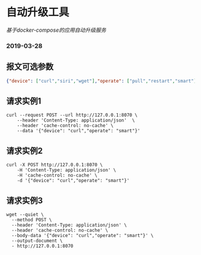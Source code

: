 # 自动升级工具
*基于docker-compose的应用自动升级服务*

### 2019-03-28

## 报文可选参数
```json
{"device": ["curl","siri","wget"],"operate": ["pull","restart","smart"]}
```

## 请求实例1
```shell
curl --request POST --url http://127.0.0.1:8070 \
    --header 'Content-Type: application/json'  \
    --header 'cache-control: no-cache' \
    --data '{"device": "curl","operate": "smart"}'
```

## 请求实例2
```shell
curl -X POST http://127.0.0.1:8070 \
    -H 'Content-Type: application/json' \
    -H 'cache-control: no-cache' \
    -d '{"device": "curl","operate": "smart"}'
```

## 请求实例3
```shell
wget --quiet \
  --method POST \
  --header 'Content-Type: application/json' \
  --header 'cache-control: no-cache' \
  --body-data '{"device": "curl","operate": "smart"}' \
  --output-document \
  - http://127.0.0.1:8070
```